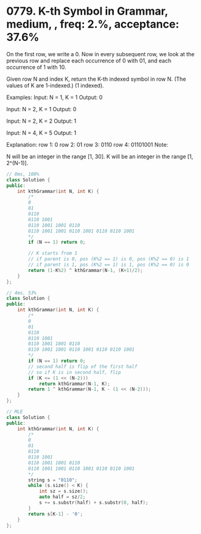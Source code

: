 # 0779. K-th Symbol in Grammar, medium, , freq: 2.%, acceptance: 37.6%

On the first row, we write a 0. Now in every subsequent row, we look at the previous row and replace each occurrence of 0 with 01, and each occurrence of 1 with 10.

Given row N and index K, return the K-th indexed symbol in row N. (The values of K are 1-indexed.) (1 indexed).

Examples:
Input: N = 1, K = 1
Output: 0

Input: N = 2, K = 1
Output: 0

Input: N = 2, K = 2
Output: 1

Input: N = 4, K = 5
Output: 1

Explanation:
row 1: 0
row 2: 01
row 3: 0110
row 4: 01101001
Note:

N will be an integer in the range [1, 30].
K will be an integer in the range [1, 2^(N-1)].

```c++
// 0ms, 100%
class Solution {
public:
    int kthGrammar(int N, int K) {
        /*
        0
        01
        0110
        0110 1001
        0110 1001 1001 0110
        0110 1001 1001 0110 1001 0110 0110 1001
        */
        if (N == 1) return 0;

        // K starts from 1
        // if parent is 0, pos (K%2 == 1) is 0, pos (K%2 == 0) is 1
        // if parent is 1, pos (K%2 == 1) is 1, pos (K%2 == 0) is 0
        return (1-K%2) ^ kthGrammar(N-1, (K+1)/2);
    }
};

// 4ms, 53%
class Solution {
public:
    int kthGrammar(int N, int K) {
        /*
        0
        01
        0110
        0110 1001
        0110 1001 1001 0110
        0110 1001 1001 0110 1001 0110 0110 1001
        */
        if (N == 1) return 0;
        // second half is flip of the first half
        // so if K is in second half, flip
        if (K <= (1 << (N-2)))
            return kthGrammar(N-1, K);
        return 1 ^ kthGrammar(N-1, K - (1 << (N-2)));
    }
};

// MLE
class Solution {
public:
    int kthGrammar(int N, int K) {
        /*
        0
        01
        0110
        0110 1001
        0110 1001 1001 0110
        0110 1001 1001 0110 1001 0110 0110 1001
        */
        string s = "0110";
        while (s.size() < K) {
            int sz = s.size();
            auto half = sz/2;
            s += s.substr(half) + s.substr(0, half);
        }
        return s[K-1] - '0';
    }
};
```
